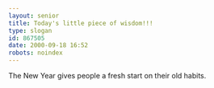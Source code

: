 ```yaml
---
layout: senior
title: Today's little piece of wisdom!!!
type: slogan
id: 867505
date: 2000-09-18 16:52
robots: noindex
---
```

The New Year gives people a fresh start on their old habits.